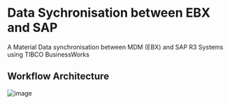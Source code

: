 # Data Sychronisation between EBX and SAP 
A Material Data synchronisation between MDM (EBX) and SAP R3 Systems using TIBCO BusinessWorks

## Workflow Architecture
![image](https://github.com/mpandav/ebx-sap-data-sync/assets/38240734/1cdf9729-0d23-4ffc-859c-949d74e01149)
